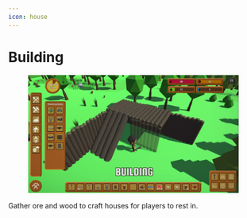 ```yaml
---
icon: house
---
```


# Building

<figure><img src="../.gitbook/assets/Building.webp" alt=""><figcaption></figcaption></figure>

Gather ore and wood to craft houses for players to rest in.
